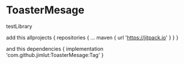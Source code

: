# ToasterMesage
testLibrary

add this
	allprojects {
		repositories {
			...
			maven { url 'https://jitpack.io' }
		}
	}
  
and this
dependencies {
	        implementation 'com.github.jimlut:ToasterMesage:Tag'
	}
